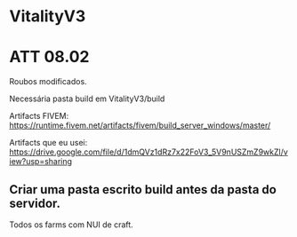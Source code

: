 # VitalityV3
# ATT 08.02
Roubos modificados.

Necessária pasta build em VitalityV3/build

Artifacts FIVEM: https://runtime.fivem.net/artifacts/fivem/build_server_windows/master/

Artifacts que eu usei: https://drive.google.com/file/d/1dmQVz1dRz7x22FoV3_5V9nUSZmZ9wkZl/view?usp=sharing

Criar uma pasta escrito build antes da pasta do servidor.
-----------------------------------------------------

Todos os farms com NUI de craft.

